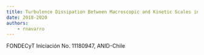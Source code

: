 ```yaml
---
title: Turbulence Dissipation Between Macroscopic and Kinetic Scales in Astrophysical Plasmas
date: 2018-2020
authors:
    - rnavarro
---
```

FONDECyT Iniciación No. 11180947, ANID-Chile

